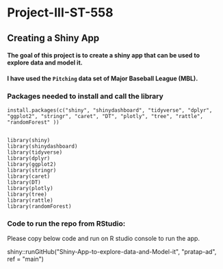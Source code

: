 # Project-III-ST-558

## Creating a Shiny App
#### The goal of this project is to create a shiny app that can be used to explore data and model it.
#### I have used the `Pitching` data set of Major Baseball League (MBL).


### Packages needed to install and call the library
```{r}
install.packages(c("shiny", "shinydashboard", "tidyverse", "dplyr", "ggplot2", "stringr", "caret", "DT", "plotly", "tree", "rattle", "randomForest" ))


library(shiny)
library(shinydashboard)
library(tidyverse)
library(dplyr)
library(ggplot2)
library(stringr)
library(caret)
library(DT)
library(plotly)
library(tree)
library(rattle)
library(randomForest)
```


### Code to run the repo from **RStudio:**
Please copy below code and run on R studio console to run the app.

shiny::runGitHub("Shiny-App-to-explore-data-and-Model-it", "pratap-ad", ref = "main")

